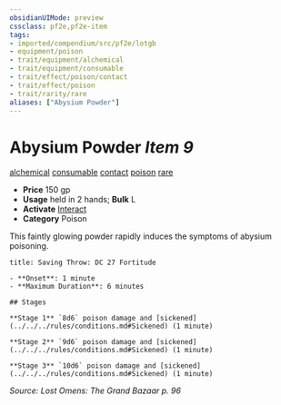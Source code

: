 ```yaml
---
obsidianUIMode: preview
cssclass: pf2e,pf2e-item
tags:
- imported/compendium/src/pf2e/lotgb
- equipment/poison
- trait/equipment/alchemical
- trait/equipment/consumable
- trait/effect/poison/contact
- trait/effect/poison
- trait/rarity/rare
aliases: ["Abysium Powder"]
---
```

# Abysium Powder *Item 9*  
[alchemical](alchemical.md)  [consumable](consumable.md)  [contact](contact.md)  [poison](rules/traits/poison.md)  [rare](rare.md)  

- **Price** 150 gp
- **Usage** held in 2 hands; **Bulk** L
- **Activate** [Interact](interact.md)
- **Category** Poison

This faintly glowing powder rapidly induces the symptoms of abysium poisoning.

```ad-inline-affliction
title: Saving Throw: DC 27 Fortitude

- **Onset**: 1 minute
- **Maximum Duration**: 6 minutes

## Stages

**Stage 1** `8d6` poison damage and [sickened](../../../rules/conditions.md#Sickened) (1 minute)

**Stage 2** `9d6` poison damage and [sickened](../../../rules/conditions.md#Sickened) (1 minute)

**Stage 3** `10d6` poison damage and [sickened](../../../rules/conditions.md#Sickened) (1 minute)
```

*Source: Lost Omens: The Grand Bazaar p. 96*
